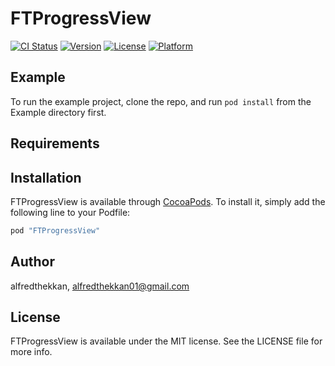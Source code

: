 # FTProgressView

[![CI Status](http://img.shields.io/travis/alfredthekkan/FTProgressView.svg?style=flat)](https://travis-ci.org/alfredthekkan/FTProgressView)
[![Version](https://img.shields.io/cocoapods/v/FTProgressView.svg?style=flat)](http://cocoapods.org/pods/FTProgressView)
[![License](https://img.shields.io/cocoapods/l/FTProgressView.svg?style=flat)](http://cocoapods.org/pods/FTProgressView)
[![Platform](https://img.shields.io/cocoapods/p/FTProgressView.svg?style=flat)](http://cocoapods.org/pods/FTProgressView)

## Example

To run the example project, clone the repo, and run `pod install` from the Example directory first.

## Requirements

## Installation

FTProgressView is available through [CocoaPods](http://cocoapods.org). To install
it, simply add the following line to your Podfile:

```ruby
pod "FTProgressView"
```

## Author

alfredthekkan, alfredthekkan01@gmail.com

## License

FTProgressView is available under the MIT license. See the LICENSE file for more info.
